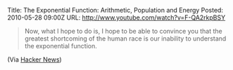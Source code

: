Title: The Exponential Function: Arithmetic, Population and Energy
Posted: 2010-05-28 09:00Z
URL: http://www.youtube.com/watch?v=F-QA2rkpBSY

> Now, what I hope to do is, I hope to be able to convince you that the greatest shortcoming of the human race is our inability to understand the exponential function.

(Via [Hacker News](http://news.ycombinator.com/item?id=1382456))
